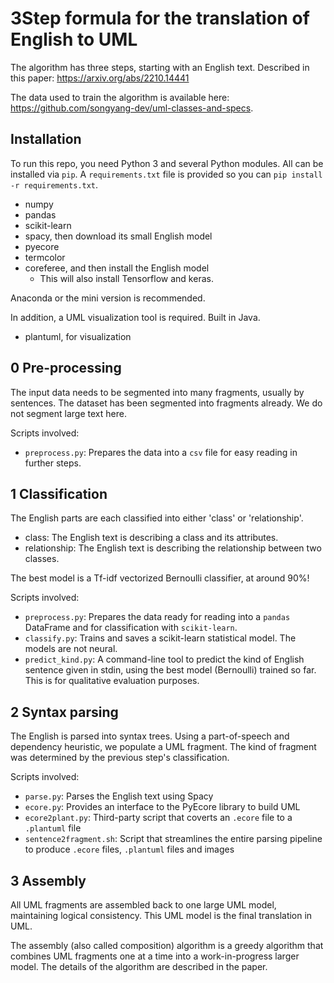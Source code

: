 # 3Step formula for the translation of English to UML

The algorithm has three steps, starting with an English text. Described in this paper: https://arxiv.org/abs/2210.14441 

The data used to train the algorithm is available here: https://github.com/songyang-dev/uml-classes-and-specs.

## Installation

To run this repo, you need Python 3 and several Python modules. All can be installed via `pip`. A `requirements.txt` file is provided so you can `pip install -r requirements.txt`.

- numpy
- pandas
- scikit-learn
- spacy, then download its small English model
- pyecore
- termcolor
- coreferee, and then install the English model
  - This will also install Tensorflow and keras.

Anaconda or the mini version is recommended.

In addition, a UML visualization tool is required. Built in Java.

- plantuml, for visualization

## 0 Pre-processing

The input data needs to be segmented into many fragments, usually by sentences. The dataset has been segmented into fragments already. We do not segment large text here.

Scripts involved:

- `preprocess.py`: Prepares the data into a `csv` file for easy reading in further steps.

## 1 Classification

The English parts are each classified into either 'class' or 'relationship'.

- class: The English text is describing a class and its attributes.
- relationship: The English text is describing the relationship between two classes.

The best model is a Tf-idf vectorized Bernoulli classifier, at around 90%!

Scripts involved:

- `preprocess.py`: Prepares the data ready for reading into a `pandas` DataFrame and for classification with `scikit-learn`.
- `classify.py`: Trains and saves a scikit-learn statistical model. The models are not neural.
- `predict_kind.py`: A command-line tool to predict the kind of English sentence given in stdin, using the best model (Bernoulli) trained so far. This is for qualitative evaluation purposes.

## 2 Syntax parsing

The English is parsed into syntax trees. Using a part-of-speech and dependency heuristic, we populate a UML fragment. The kind of fragment was determined by the previous step's classification.

Scripts involved:

- `parse.py`: Parses the English text using Spacy
- `ecore.py`: Provides an interface to the PyEcore library to build UML
- `ecore2plant.py`: Third-party script that coverts an `.ecore` file to a `.plantuml` file
- `sentence2fragment.sh`: Script that streamlines the entire parsing pipeline to produce `.ecore` files, `.plantuml` files and images

## 3 Assembly

All UML fragments are assembled back to one large UML model, maintaining logical consistency. This UML model is the final translation in UML.

The assembly (also called composition) algorithm is a greedy algorithm that combines UML fragments one at a time into a work-in-progress larger model. The details of the algorithm are described in the paper.
